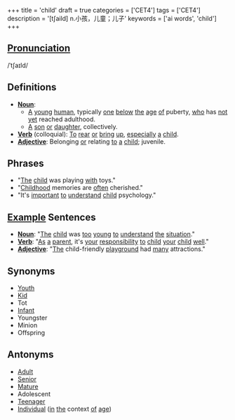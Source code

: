 +++
title = 'child'
draft = true
categories = ['CET4']
tags = ['CET4']
description = '[t∫aild] n.小孩，儿童；儿子'
keywords = ['ai words', 'child']
+++

## [Pronunciation](/en/post/pronunciation/)
/ˈtʃaɪld/

## Definitions
- **[Noun](/en/post/noun/)**: 
    - [A](/en/post/a/) [young](/en/post/young/) [human](/en/post/human/), typically [one](/en/post/one/) [below](/en/post/below/) [the](/en/post/the/) [age](/en/post/age/) [of](/en/post/of/) puberty, [who](/en/post/who/) has [not](/en/post/not/) [yet](/en/post/yet/) reached adulthood.
    - [A](/en/post/a/) [son](/en/post/son/) [or](/en/post/or/) [daughter](/en/post/daughter/), collectively.
- **[Verb](/en/post/verb/)** (colloquial): [To](/en/post/to/) [rear](/en/post/rear/) [or](/en/post/or/) [bring](/en/post/bring/) [up](/en/post/up/), [especially](/en/post/especially/) [a](/en/post/a/) [child](/en/post/child/).
- **[Adjective](/en/post/adjective/)**: Belonging [or](/en/post/or/) relating [to](/en/post/to/) [a](/en/post/a/) [child](/en/post/child/); juvenile.

## Phrases
- "[The](/en/post/the/) [child](/en/post/child/) was playing [with](/en/post/with/) toys."
- "[Childhood](/en/post/childhood/) memories are [often](/en/post/often/) cherished."
- "It's [important](/en/post/important/) [to](/en/post/to/) [understand](/en/post/understand/) [child](/en/post/child/) psychology."

## [Example](/en/post/example/) Sentences
- **[Noun](/en/post/noun/)**: "[The](/en/post/the/) [child](/en/post/child/) was [too](/en/post/too/) [young](/en/post/young/) [to](/en/post/to/) [understand](/en/post/understand/) [the](/en/post/the/) [situation](/en/post/situation/)."
- **[Verb](/en/post/verb/)**: "[As](/en/post/as/) [a](/en/post/a/) [parent](/en/post/parent/), it's [your](/en/post/your/) [responsibility](/en/post/responsibility/) [to](/en/post/to/) [child](/en/post/child/) [your](/en/post/your/) [child](/en/post/child/) [well](/en/post/well/)."
- **[Adjective](/en/post/adjective/)**: "[The](/en/post/the/) child-friendly [playground](/en/post/playground/) had [many](/en/post/many/) attractions."

## Synonyms
- [Youth](/en/post/youth/)
- [Kid](/en/post/kid/)
- Tot
- [Infant](/en/post/infant/)
- Youngster
- Minion
- Offspring

## Antonyms
- [Adult](/en/post/adult/)
- [Senior](/en/post/senior/)
- [Mature](/en/post/mature/)
- Adolescent
- [Teenager](/en/post/teenager/)
- [Individual](/en/post/individual/) ([in](/en/post/in/) [the](/en/post/the/) context [of](/en/post/of/) [age](/en/post/age/))
